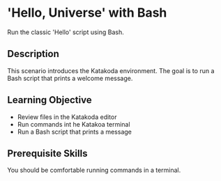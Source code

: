 # 'Hello, Universe' with Bash
Run the classic 'Hello' script using Bash.

## Description
This scenario introduces the Katakoda environment.  The goal is to run a Bash script that prints a welcome message.

## Learning Objective
- Review files in the Katakoda editor
- Run commands int he Katakoa terminal
- Run a Bash script that prints a message

## Prerequisite Skills
You should be comfortable running commands in a terminal.
